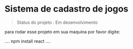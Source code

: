 # Sistema de cadastro de jogos</h1>

> Status do projeto : Em desenvolvimento

para rodar esse projeto em sua maquina  por favor digite:


....
npm install react
....
